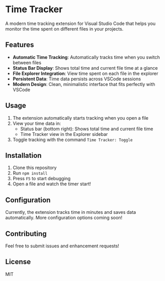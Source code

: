 # Time Tracker

A modern time tracking extension for Visual Studio Code that helps you monitor the time spent on different files in your projects.

## Features

- **Automatic Time Tracking**: Automatically tracks time when you switch between files
- **Status Bar Display**: Shows total time and current file time at a glance
- **File Explorer Integration**: View time spent on each file in the explorer
- **Persistent Data**: Time data persists across VSCode sessions
- **Modern Design**: Clean, minimalistic interface that fits perfectly with VSCode

## Usage

1. The extension automatically starts tracking when you open a file
2. View your time data in:
   - Status bar (bottom right): Shows total time and current file time
   - Time Tracker view in the Explorer sidebar
3. Toggle tracking with the command `Time Tracker: Toggle`

## Installation

1. Clone this repository
2. Run `npm install`
3. Press `F5` to start debugging
4. Open a file and watch the timer start!

## Configuration

Currently, the extension tracks time in minutes and saves data automatically. More configuration options coming soon!

## Contributing

Feel free to submit issues and enhancement requests!

## License

MIT
